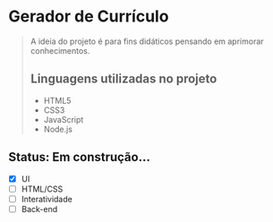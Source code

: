 # Gerador de Currículo

> A ideia do projeto é para fins didáticos pensando em aprimorar conhecimentos.
> 
> ## Linguagens utilizadas no projeto
>
> - HTML5
> - CSS3
> - JavaScript
> - Node.js

## Status: Em construção...
- [x] UI
- [ ] HTML/CSS
- [ ] Interatividade
- [ ] Back-end
